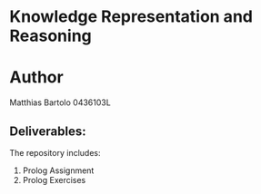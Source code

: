 # Knowledge Representation and Reasoning

# Author
Matthias Bartolo 0436103L

## Deliverables:
The repository includes:<br />
1. Prolog Assignment
2. Prolog Exercises
 

